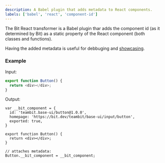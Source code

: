 ```yaml
---
description: A Babel plugin that adds metadata to React components.
labels: ['babel', 'react', 'component-id']
---
```


The Bit React transformer is a Babel plugin thar adds the component id (as it determined by Bit) as a static property of the React component (both classes and functions).

Having the added metadata is useful for debbuging and [showcasing](/ui/component-highlighter).

### Example

Input:

```ts
export function Button() {
  return <div></div>;
}
```

Output:
```tsx
var __bit_component = {
  id: 'teambit.base-ui/button@1.0.0',
  homepage: 'https://bit.dev/teambit/base-ui/input/button', 
  exported: true,
}

export function Button() {
  return <div></div>;
}

// attaches metadata:
Button.__bit_component = __bit_component;
```